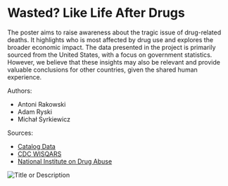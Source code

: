 # Wasted? Like Life After Drugs
The poster aims to raise awareness about the tragic issue of drug-related deaths. It highlights who is most affected by drug use and explores the broader economic impact. The data presented in the project is primarily sourced from the United States, with a focus on government statistics. However, we believe that these insights may also be relevant and provide valuable conclusions for other countries, given the shared human experience.

Authors:
- Antoni Rakowski
- Adam Ryski
- Michał Syrkiewicz

Sources:
- [Catalog Data](https://catalog.data.gov/)
- [CDC WISQARS](https://wisqars.cdc.gov/)
- [National Institute on Drug Abuse](https://nida.nih.gov/)
  
![Title or Description](Rakowski_Ryski_Syrkiewicz.png)
